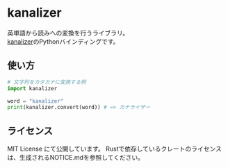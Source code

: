 # kanalizer

英単語から読みへの変換を行うライブラリ。\
[kanalizer](https://github.com/VOICEVOX/kanalizer/tree/main/infer/crates/kanalizer-rs)のPythonバインディングです。

## 使い方

```py
# 文字列をカタカナに変換する例
import kanalizer

word = "kanalizer"
print(kanalizer.convert(word)) # => カナライザー
```

## ライセンス

MIT License にて公開しています。
Rustで依存しているクレートのライセンスは、生成されるNOTICE.mdを参照してください。
